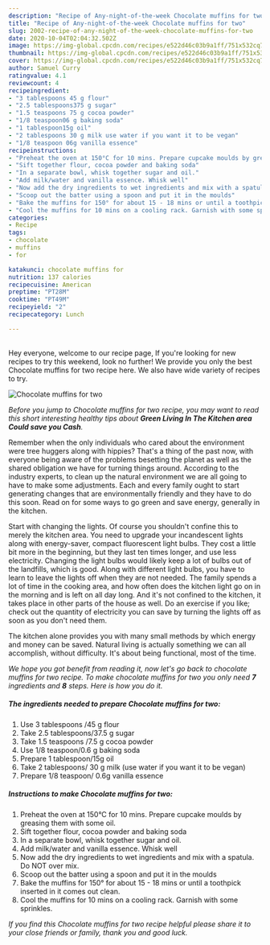 ```yaml
---
description: "Recipe of Any-night-of-the-week Chocolate muffins for two"
title: "Recipe of Any-night-of-the-week Chocolate muffins for two"
slug: 2002-recipe-of-any-night-of-the-week-chocolate-muffins-for-two
date: 2020-10-04T02:04:32.502Z
image: https://img-global.cpcdn.com/recipes/e522d46c03b9a1ff/751x532cq70/chocolate-muffins-for-two-recipe-main-photo.jpg
thumbnail: https://img-global.cpcdn.com/recipes/e522d46c03b9a1ff/751x532cq70/chocolate-muffins-for-two-recipe-main-photo.jpg
cover: https://img-global.cpcdn.com/recipes/e522d46c03b9a1ff/751x532cq70/chocolate-muffins-for-two-recipe-main-photo.jpg
author: Samuel Curry
ratingvalue: 4.1
reviewcount: 4
recipeingredient:
- "3 tablespoons 45 g flour"
- "2.5 tablespoons375 g sugar"
- "1.5 teaspoons 75 g cocoa powder"
- "1/8 teaspoon06 g baking soda"
- "1 tablespoon15g oil"
- "2 tablespoons 30 g milk use water if you want it to be vegan"
- "1/8 teaspoon 06g vanilla essence"
recipeinstructions:
- "Preheat the oven at 150°C for 10 mins. Prepare cupcake moulds by greasing them with some oil."
- "Sift together flour, cocoa powder and baking soda"
- "In a separate bowl, whisk together sugar and oil."
- "Add milk/water and vanilla essence. Whisk well"
- "Now add the dry ingredients to wet ingredients and mix with a spatula. Do NOT over mix."
- "Scoop out the batter using a spoon and put it in the moulds"
- "Bake the muffins for 150° for about 15 - 18 mins or until a toothpick inserted in it comes out clean."
- "Cool the muffins for 10 mins on a cooling rack. Garnish with some sprinkles."
categories:
- Recipe
tags:
- chocolate
- muffins
- for

katakunci: chocolate muffins for 
nutrition: 137 calories
recipecuisine: American
preptime: "PT28M"
cooktime: "PT49M"
recipeyield: "2"
recipecategory: Lunch

---
```

<br>
Hey everyone, welcome to our recipe page, If you're looking for new recipes to try this weekend, look no further! We provide you only the best Chocolate muffins for two recipe here. We also have wide variety of recipes to try.
<br>


![Chocolate muffins for two](https://img-global.cpcdn.com/recipes/e522d46c03b9a1ff/751x532cq70/chocolate-muffins-for-two-recipe-main-photo.jpg)

<i>Before you jump to Chocolate muffins for two recipe, you may want to read this short interesting healthy tips about 
<strong>Green Living In The Kitchen area Could save you Cash</strong>.</i>
</br>

Remember when the only individuals who cared about the environment were tree huggers along with hippies? That's a thing of the past now, with everyone being aware of the problems besetting the planet as well as the shared obligation we have for turning things around. According to the industry experts, to clean up the natural environment we are all going to have to make some adjustments. Each and every family ought to start generating changes that are environmentally friendly and they have to do this soon. Read on for some ways to go green and save energy, generally in the kitchen.

Start with changing the lights. Of course you shouldn't confine this to merely the kitchen area. You need to upgrade your incandescent lights along with energy-saver, compact fluorescent light bulbs. They cost a little bit more in the beginning, but they last ten times longer, and use less electricity. Changing the light bulbs would likely keep a lot of bulbs out of the landfills, which is good. Along with different light bulbs, you have to learn to leave the lights off when they are not needed. The family spends a lot of time in the cooking area, and how often does the kitchen light go on in the morning and is left on all day long. And it's not confined to the kitchen, it takes place in other parts of the house as well. Do an exercise if you like; check out the quantity of electricity you can save by turning the lights off as soon as you don't need them.

The kitchen alone provides you with many small methods by which energy and money can be saved. Natural living is actually something we can all accomplish, without difficulty. It's about being functional, most of the time.


<i>We hope you got benefit from reading it, now let's go back to chocolate muffins for two recipe. To make chocolate muffins for two you only need <strong>7</strong> ingredients and <strong>8</strong> steps. Here is how you do it.
</i>

##### The ingredients needed to prepare Chocolate muffins for two:

1. Use 3 tablespoons /45 g flour
1. Take 2.5 tablespoons/37.5 g sugar
1. Take 1.5 teaspoons /7.5 g cocoa powder
1. Use 1/8 teaspoon/0.6 g baking soda
1. Prepare 1 tablespoon/15g oil
1. Take 2 tablespoons/ 30 g milk (use water if you want it to be vegan)
1. Prepare 1/8 teaspoon/ 0.6g vanilla essence


##### Instructions to make Chocolate muffins for two:

1. Preheat the oven at 150°C for 10 mins. Prepare cupcake moulds by greasing them with some oil.
1. Sift together flour, cocoa powder and baking soda
1. In a separate bowl, whisk together sugar and oil.
1. Add milk/water and vanilla essence. Whisk well
1. Now add the dry ingredients to wet ingredients and mix with a spatula. Do NOT over mix.
1. Scoop out the batter using a spoon and put it in the moulds
1. Bake the muffins for 150° for about 15 - 18 mins or until a toothpick inserted in it comes out clean.
1. Cool the muffins for 10 mins on a cooling rack. Garnish with some sprinkles.


<i>If you find this Chocolate muffins for two recipe helpful please share it to your close friends or family, thank you and good luck.</i>
